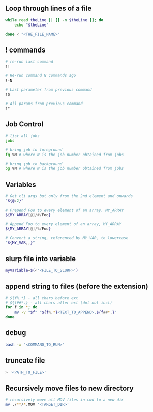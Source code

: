 ## Loop through lines of a file
```bash
while read theLine || [[ -n $theLine ]]; do
	echo "$theLine"

done < "<THE_FILE_NAME>"
```

## ! commands
```bash
# re-run last command
!!

# Re-run command N commands ago
!-N

# Last parameter from previous command
!$

# All params from previous command
!*
```

## Job Control
```bash
# list all jobs
jobs

# bring job to foreground
fg %N # where N is the job number obtained from jobs

# bring job to background
bg %N # where N is the job number obtained from jobs
```

## Variables
```bash
# Get cli args but only from the 2nd element and onwards
"${@:2}"

# Prepend Foo to every element of an array, MY_ARRAY
${MY_ARRAY[@]/#/Foo}

# Append Foo to every element of an array, MY_ARRAY
${MY_ARRAY[@]/%/Foo}

# Convert a string, referenced by MY_VAR, to lowercase
"${MY_VAR,,}"
```

## slurp file into variable
```bash
myVariable=$(<'<FILE_TO_SLURP>')
```

## append string to files (before the extension)
```bash
# ${f%.*} - all chars before ext
# ${f##*.} - all chars after ext (dot not incl)
for f in *; do
	mv -v "$f" "${f%.*}<TEXT_TO_APPEND>.${f##*.}"
done
```

## debug
```bash
bash -x "<COMMAND_TO_RUN>"
```

## truncate file
```bash
> '<PATH_TO_FILE>'
```

## Recursively move files to new directory
```bash
# recursively move all MOV files in cwd to a new dir
mv ./**/*.MOV '<TARGET_DIR>'
```
